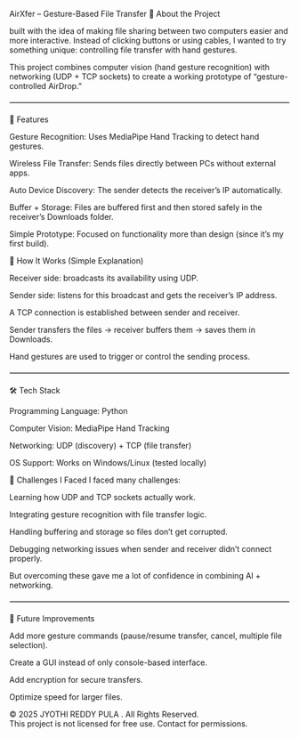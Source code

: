 
AirXfer – Gesture-Based File Transfer
🌟 About the Project

built with the idea of making file sharing between two computers easier and more interactive. Instead of clicking buttons or using cables, I wanted to try something unique: controlling file transfer with hand gestures.

This project combines computer vision (hand gesture recognition) with networking (UDP + TCP sockets) to create a working prototype of “gesture-controlled AirDrop.”

<hr style="border: 1px solid #ccc; margin: 20px 0;">


🔹 Features

Gesture Recognition: Uses MediaPipe Hand Tracking to detect hand gestures.

Wireless File Transfer: Sends files directly between PCs without external apps.

Auto Device Discovery: The sender detects the receiver’s IP automatically.

Buffer + Storage: Files are buffered first and then stored safely in the receiver’s Downloads folder.

Simple Prototype: Focused on functionality more than design (since it’s my first build).

🔹 How It Works (Simple Explanation)

Receiver side: broadcasts its availability using UDP.

Sender side: listens for this broadcast and gets the receiver’s IP address.

A TCP connection is established between sender and receiver.

Sender transfers the files → receiver buffers them → saves them in Downloads.

Hand gestures are used to trigger or control the sending process.


<hr style="border: 1px solid #ccc; margin: 20px 0;">


🛠️ Tech Stack

Programming Language: Python

Computer Vision: MediaPipe Hand Tracking

Networking: UDP (discovery) + TCP (file transfer)

OS Support: Works on Windows/Linux (tested locally)

🔹 Challenges I Faced
 I faced many challenges:

Learning how UDP and TCP sockets actually work.

Integrating gesture recognition with file transfer logic.

Handling buffering and storage so files don’t get corrupted.

Debugging networking issues when sender and receiver didn’t connect properly.

But overcoming these gave me a lot of confidence in combining AI + networking.


<hr style="border: 1px solid #ccc; margin: 20px 0;">


🚀 Future Improvements

Add more gesture commands (pause/resume transfer, cancel, multiple file selection).

Create a GUI instead of only console-based interface.

Add encryption for secure transfers.

Optimize speed for larger files.





© 2025 JYOTHI REDDY PULA . All Rights Reserved.  
This project is not licensed for free use. Contact for permissions.
